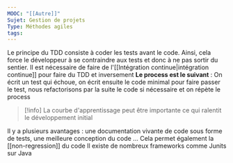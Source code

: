 ```yaml
---
MOOC: "[[Autre]]"
Sujet: Gestion de projets
Type: Méthodes agiles
tags:
---
```

Le principe du TDD consiste à coder les tests avant le code. Ainsi, cela force le développeur à se contraindre aux tests et donc à ne pas sortir du sentier. Il est nécessaire de faire de       l'[[Intégration continue|intégration continue]] pour faire du TDD et inversement
**Le process est le suivant** : On écrit un test qui échoue, on écrit ensuite le code minimal pour faire passer le test, nous refactorisons par la suite le code si nécessaire et on répète le process
>[!info]
>La courbe d'apprentissage peut être importante ce qui ralentit le développement initial

Il y a plusieurs avantages : une documentation vivante de code sous forme de tests, une meilleure conception du code ...
Cela permet également la [[non-regression]] du code
Il existe de nombreux frameworks comme Junits sur Java